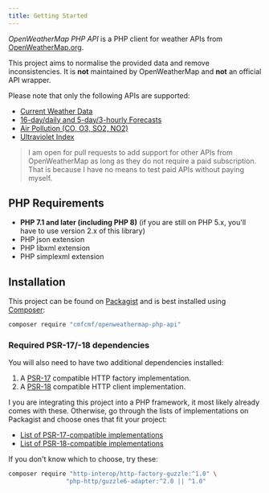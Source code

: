 ```yaml
---
title: Getting Started
---
```


*OpenWeatherMap PHP API* is a PHP client for weather APIs from [OpenWeatherMap.org](http://www.OpenWeatherMap.org).

This project aims to normalise the provided data and remove inconsistencies.
It is **not** maintained by OpenWeatherMap and **not** an official API wrapper.

Please note that only the following APIs are supported:

- [Current Weather Data](apis/current-weather.md)
- [16-day/daily and 5-day/3-hourly Forecasts](apis/weather-forecast.md)
- [Air Pollution (CO, O3, SO2, NO2)](apis/air-pollution.md)
- [Ultraviolet Index](apis/uv-index.md)

> I am open for pull requests to add support for other APIs from OpenWeatherMap
> as long as they do not require a paid subscription. That is because I have no
> means to test paid APIs without paying myself.

## PHP Requirements

- **PHP 7.1 and later (including PHP 8)** (if you are still on PHP 5.x, you'll have to use version 2.x of this library)
- PHP json extension
- PHP libxml extension
- PHP simplexml extension

## Installation

This project can be found on [Packagist](https://packagist.org/packages/cmfcmf/openweathermap-php-api)
and is best installed using [Composer](http://getcomposer.org):

```bash
composer require "cmfcmf/openweathermap-php-api"
```

### Required PSR-17/-18 dependencies

You will also need to have two additional dependencies installed:

1. A [PSR-17](https://www.php-fig.org/psr/psr-17/) compatible HTTP factory implementation.
2. A [PSR-18](https://www.php-fig.org/psr/psr-18/) compatible HTTP client implementation.

I you are integrating this project into a PHP framework, it most likely already comes with these.
Otherwise, go through the lists of implementations on Packagist and choose ones that fit your project:

- [List of PSR-17-compatible implementations](https://packagist.org/providers/psr/http-factory-implementation)
- [List of PSR-18-compatible implementations](https://packagist.org/providers/psr/http-client-implementation)

If you don't know which to choose, try these:

```bash
composer require "http-interop/http-factory-guzzle:^1.0" \
                "php-http/guzzle6-adapter:^2.0 || ^1.0"
```
